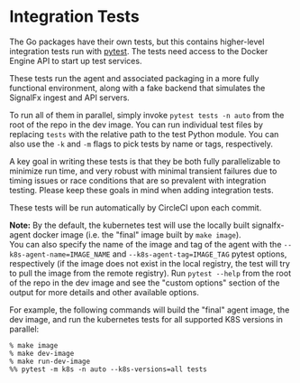 # Integration Tests

The Go packages have their own tests, but this contains higher-level
integration tests run with [pytest](https://docs.pytest.org/en/latest/).  The
tests need access to the Docker Engine API to start up test services.

These tests run the agent and associated packaging in a more fully functional
environment, along with a fake backend that simulates the SignalFx ingest and
API servers.  

To run all of them in parallel, simply invoke `pytest tests -n auto` from the
root of the repo in the dev image. You can run individual test files by
replacing `tests` with the relative path to the test Python module. You can
also use the `-k` and `-m` flags to pick tests by name or tags, respectively.

A key goal in writing these tests is that they be both fully parallelizable to
minimize run time, and very robust with minimal transient failures due to
timing issues or race conditions that are so prevalent with integration
testing.  Please keep these goals in mind when adding integration tests.

These tests will be run automatically by CircleCI upon each commit.

**Note:** By the default, the kubernetes test will use the locally built
signalfx-agent docker image (i.e. the "final" image built by `make image`).  
You can also specify the name of the image and tag of the agent with the
`--k8s-agent-name=IMAGE_NAME` and `--k8s-agent-tag=IMAGE_TAG` pytest options,
respectively (if the image does not exist in the local registry, the test will
try to pull the image from the remote registry).  Run `pytest --help` from the
root of the repo in the dev image and see the "custom options" section of the 
output for more details and other available options.

For example, the following commands will build the "final" agent image, the dev
image, and run the kubernetes tests for all supported K8S versions in parallel:
```
% make image
% make dev-image
% make run-dev-image
%% pytest -m k8s -n auto --k8s-versions=all tests
```

